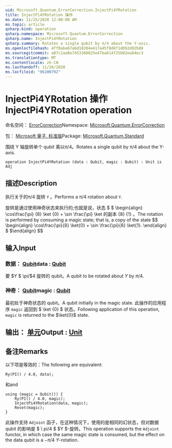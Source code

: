 ```yaml
---
uid: Microsoft.Quantum.ErrorCorrection.InjectPi4YRotation
title: InjectPi4YRotation 操作
ms.date: 11/25/2020 12:00:00 AM
ms.topic: article
qsharp.kind: operation
qsharp.namespace: Microsoft.Quantum.ErrorCorrection
qsharp.name: InjectPi4YRotation
qsharp.summary: Rotates a single qubit by π/4 about the Y-axis.
ms.openlocfilehash: 4ff0abe67a6d18204e417a45f8d8f1d092d02b88
ms.sourcegitcommit: a87c1aa8e7453360025e47ba614f25b02ea84ec3
ms.translationtype: MT
ms.contentlocale: zh-CN
ms.lasthandoff: 11/26/2020
ms.locfileid: "96200792"
---
```

# <a name="injectpi4yrotation-operation"></a><span data-ttu-id="19c5b-102">InjectPi4YRotation 操作</span><span class="sxs-lookup"><span data-stu-id="19c5b-102">InjectPi4YRotation operation</span></span>

<span data-ttu-id="19c5b-103">命名空间： [ErrorCorrection](xref:Microsoft.Quantum.ErrorCorrection)</span><span class="sxs-lookup"><span data-stu-id="19c5b-103">Namespace: [Microsoft.Quantum.ErrorCorrection](xref:Microsoft.Quantum.ErrorCorrection)</span></span>

<span data-ttu-id="19c5b-104">包： [Microsoft 量子. 标准版](https://nuget.org/packages/Microsoft.Quantum.Standard)</span><span class="sxs-lookup"><span data-stu-id="19c5b-104">Package: [Microsoft.Quantum.Standard](https://nuget.org/packages/Microsoft.Quantum.Standard)</span></span>


<span data-ttu-id="19c5b-105">围绕 Y 轴旋转单个 qubit 乘以π/4。</span><span class="sxs-lookup"><span data-stu-id="19c5b-105">Rotates a single qubit by π/4 about the Y-axis.</span></span>

```qsharp
operation InjectPi4YRotation (data : Qubit, magic : Qubit) : Unit is Adj
```


## <a name="description"></a><span data-ttu-id="19c5b-106">描述</span><span class="sxs-lookup"><span data-stu-id="19c5b-106">Description</span></span>

<span data-ttu-id="19c5b-107">执行关于的π/4 旋转 `Y` 。</span><span class="sxs-lookup"><span data-stu-id="19c5b-107">Performs a π/4 rotation about `Y`.</span></span>

<span data-ttu-id="19c5b-108">旋转是通过使用神奇状态来执行的;也就是说，状态 $ $ \begin{align} \cos\frac{\pi} {8} \ket {0} + \sin \frac{\pi} \ket 的副本 {8} {1} 。</span><span class="sxs-lookup"><span data-stu-id="19c5b-108">The rotation is performed by consuming a magic state; that is, a copy of the state $$ \begin{align} \cos\frac{\pi}{8} \ket{0} + \sin \frac{\pi}{8} \ket{1}.</span></span>
<span data-ttu-id="19c5b-109">\end{align} $ $</span><span class="sxs-lookup"><span data-stu-id="19c5b-109">\end{align} $$</span></span>

## <a name="input"></a><span data-ttu-id="19c5b-110">输入</span><span class="sxs-lookup"><span data-stu-id="19c5b-110">Input</span></span>

### <a name="data--qubit"></a><span data-ttu-id="19c5b-111">数据： [Qubit](xref:microsoft.quantum.lang-ref.qubit)</span><span class="sxs-lookup"><span data-stu-id="19c5b-111">data : [Qubit](xref:microsoft.quantum.lang-ref.qubit)</span></span>

<span data-ttu-id="19c5b-112">要 $Y $ \pi/$4 旋转的 qubit。</span><span class="sxs-lookup"><span data-stu-id="19c5b-112">A qubit to be rotated about $Y$ by $\pi / 4$.</span></span>


### <a name="magic--qubit"></a><span data-ttu-id="19c5b-113">神奇： [Qubit](xref:microsoft.quantum.lang-ref.qubit)</span><span class="sxs-lookup"><span data-stu-id="19c5b-113">magic : [Qubit](xref:microsoft.quantum.lang-ref.qubit)</span></span>

<span data-ttu-id="19c5b-114">最初处于神奇状态的 qubit。</span><span class="sxs-lookup"><span data-stu-id="19c5b-114">A qubit initially in the magic state.</span></span> <span data-ttu-id="19c5b-115">此操作的应用程序 `magic` 返回到 $ \ket {0} $ 状态。</span><span class="sxs-lookup"><span data-stu-id="19c5b-115">Following application of this operation, `magic` is returned to the $\ket{0}$ state.</span></span>



## <a name="output--unit"></a><span data-ttu-id="19c5b-116">输出： [单元](xref:microsoft.quantum.lang-ref.unit)</span><span class="sxs-lookup"><span data-stu-id="19c5b-116">Output : [Unit](xref:microsoft.quantum.lang-ref.unit)</span></span>



## <a name="remarks"></a><span data-ttu-id="19c5b-117">备注</span><span class="sxs-lookup"><span data-stu-id="19c5b-117">Remarks</span></span>

<span data-ttu-id="19c5b-118">以下项是等效的：</span><span class="sxs-lookup"><span data-stu-id="19c5b-118">The following are equivalent:</span></span>

```qsharp
Ry(PI() / 4.0, data);
```

<span data-ttu-id="19c5b-119">和</span><span class="sxs-lookup"><span data-stu-id="19c5b-119">and</span></span>

```qsharp
using (magic = Qubit()) {
    Ry(PI() / 4.0, magic);
    InjectPi4YRotation(data, magic);
    Reset(magic);
}
```

<span data-ttu-id="19c5b-120">此操作支持 `Adjoint` 函子，在这种情况下，使用的是相同的幻状态，但对数据 qubit 的影响是 $ \ pi/4 $ $Y $-旋转。</span><span class="sxs-lookup"><span data-stu-id="19c5b-120">This operation supports the `Adjoint` functor, in which case the same magic state is consumed, but the effect on the data qubit is a $-\pi/4$ $Y$-rotation.</span></span>